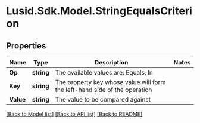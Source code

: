 # Lusid.Sdk.Model.StringEqualsCriterion

## Properties

Name | Type | Description | Notes
------------ | ------------- | ------------- | -------------
**Op** | **string** | The available values are: Equals, In | 
**Key** | **string** | The property key whose value will form the left-hand side of the operation | 
**Value** | **string** | The value to be compared against | 

[[Back to Model list]](../README.md#documentation-for-models) [[Back to API list]](../README.md#documentation-for-api-endpoints) [[Back to README]](../README.md)

